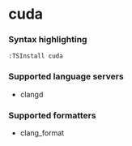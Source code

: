 # cuda
<!--- THIS DOCUMENT IS AUTOMATICALLY GENERATED, DON'T EDIT IT -->

### Syntax highlighting

```vim
:TSInstall cuda
```

### Supported language servers

- clangd

### Supported formatters

- clang_format
